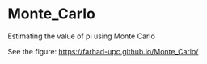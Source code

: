 # Monte_Carlo

Estimating the value of pi using Monte Carlo


See the figure:
https://farhad-upc.github.io/Monte_Carlo/
